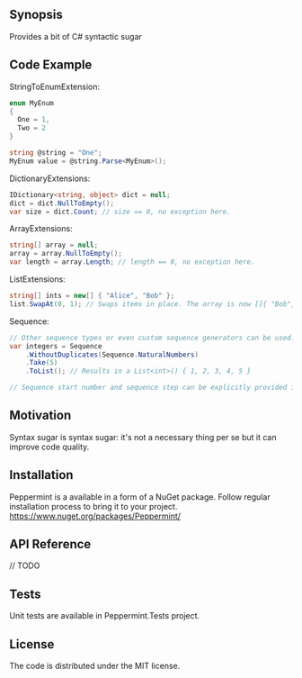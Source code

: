 ﻿## Synopsis

Provides a bit of C# syntactic sugar

## Code Example

StringToEnumExtension:

```cs
enum MyEnum
{
  One = 1,
  Two = 2
}

string @string = "One";
MyEnum value = @string.Parse<MyEnum>();
```

DictionaryExtensions:
```cs
IDictionary<string, object> dict = null;
dict = dict.NullToEmpty();
var size = dict.Count; // size == 0, no exception here.
```

ArrayExtensions:
```cs
string[] array = null;
array = array.NullToEmpty();
var length = array.Length; // length == 0, no exception here.
```

ListExtensions:
```cs
string[] ints = new[] { "Alice", "Bob" };
list.SwapAt(0, 1); // Swaps items in place. The array is now []{ "Bob", "Alice" }
```

Sequence:
```cs
// Other sequence types or even custom sequence generators can be used.
var integers = Sequence
	.WithoutDuplicates(Sequence.NaturalNumbers)
	.Take(5)
	.ToList(); // Results in a List<int>() { 1, 2, 3, 4, 5 }

// Sequence start number and sequence step can be explicitly provided if necessary.
```

## Motivation

Syntax sugar is syntax sugar: it's not a necessary thing per se but it can improve code quality.

## Installation

Peppermint is a available in a form of a NuGet package.
Follow regular installation process to bring it to your project.
https://www.nuget.org/packages/Peppermint/

## API Reference

// TODO

## Tests

Unit tests are available in Peppermint.Tests project.

## License

The code is distributed under the MIT license.